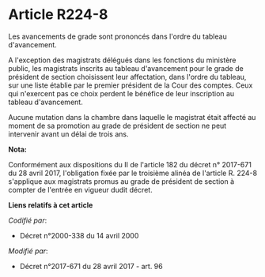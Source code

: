 # Article R224-8

Les avancements de grade sont prononcés dans l'ordre du tableau d'avancement.

A l'exception des magistrats délégués dans les fonctions du ministère public, les magistrats inscrits au tableau d'avancement
pour le grade de président de section choisissent leur affectation, dans l'ordre du tableau, sur une liste établie par le
premier président de la Cour des comptes. Ceux qui n'exercent pas ce choix perdent le bénéfice de leur inscription au tableau
d'avancement.

Aucune mutation dans la chambre dans laquelle le magistrat était affecté au moment de sa promotion au grade de président de
section ne peut intervenir avant un délai de trois ans.

**Nota:**

Conformément aux dispositions du II de l'article 182 du décret n° 2017-671 du 28 avril 2017, l'obligation fixée par le
troisième alinéa de l'article R. 224-8 s'applique aux magistrats promus au grade de président de section à compter de
l'entrée en vigueur dudit décret.

**Liens relatifs à cet article**

_Codifié par_:

  - Décret n°2000-338 du 14 avril 2000

_Modifié par_:

  - Décret n°2017-671 du 28 avril 2017 - art. 96
